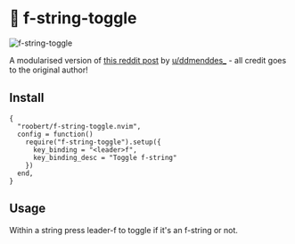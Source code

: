 # :yarn: f-string-toggle

![f-string-toggle](https://user-images.githubusercontent.com/226654/216850121-8987bc4a-8237-40a9-90f0-0dccbf09de09.gif)

A modularised version of [this reddit post](https://www.reddit.com/r/neovim/comments/tge2ty/comment/i12ja8n/?context=3) by [u/ddmenddes_](https://www.reddit.com/user/ddmenddes_/) - all credit goes to the original author!

## Install

```
{
  "roobert/f-string-toggle.nvim",
  config = function()
    require("f-string-toggle").setup({
      key_binding = "<leader>f",
      key_binding_desc = "Toggle f-string"
    })
  end,
}
```

## Usage

Within a string press leader-f to toggle if it's an f-string or not.
